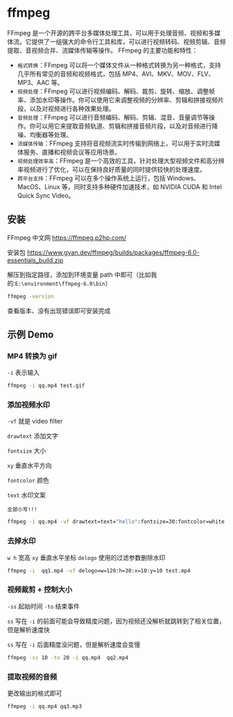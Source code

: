 # ffmpeg

FFmpeg 是一个开源的跨平台多媒体处理工具，可以用于处理音频、视频和多媒体流。它提供了一组强大的命令行工具和库，可以进行视频转码、视频剪辑、音频提取、音视频合并、流媒体传输等操作。
FFmpeg 的主要功能和特性：

- `格式转换`：FFmpeg 可以将一个媒体文件从一种格式转换为另一种格式，支持几乎所有常见的音频和视频格式，包括 MP4、AVI、MKV、MOV、FLV、MP3、AAC 等。
- `视频处理`：FFmpeg 可以进行视频编码、解码、裁剪、旋转、缩放、调整帧率、添加水印等操作。你可以使用它来调整视频的分辨率、剪辑和拼接视频片段，以及对视频进行各种效果处理。
- `音频处理`：FFmpeg 可以进行音频编码、解码、剪辑、混音、音量调节等操作。你可以用它来提取音频轨道、剪辑和拼接音频片段，以及对音频进行降噪、均衡器等处理。
- `流媒体传输`：FFmpeg 支持将音视频流实时传输到网络上，可以用于实时流媒体服务、直播和视频会议等应用场景。
- `视频处理效率高`：FFmpeg 是一个高效的工具，针对处理大型视频文件和高分辨率视频进行了优化，可以在保持良好质量的同时提供较快的处理速度。
- `跨平台支持`：FFmpeg 可以在多个操作系统上运行，包括 Windows、MacOS、Linux 等，同时支持多种硬件加速技术，如 NVIDIA CUDA 和 Intel Quick Sync Video。

## 安装

FFmpeg 中文网 https://ffmpeg.p2hp.com/

安装包 https://www.gyan.dev/ffmpeg/builds/packages/ffmpeg-6.0-essentials_build.zip

解压到指定路径，添加到环境变量 path 中即可（比如我的:`E:\environment\ffmpeg-6.0\bin`）

```sh
ffmpeg -version
```

查看版本、没有出现错误即可安装完成

## 示例 Demo

### MP4 转换为 gif

`-i` 表示输入

```sh
ffmpeg -i qq.mp4 test.gif
```

### 添加视频水印

`-vf` 就是 video filter

`drawtext` 添加文字

`fontsize` 大小

`xy` 垂直水平方向

`fontcolor` 颜色

`text` 水印文案

`全部小写!!!`

```sh
ffmpeg -i qq.mp4 -vf drawtext=text="hello":fontsize=30:fontcolor=white:x=10:y=10 qq1.mp4
```

### 去掉水印

`w h` 宽高 `xy` 垂直水平坐标 `delogo` 使用的过滤参数删除水印

```sh
ffmpeg -i  qq1.mp4 -vf delogo=w=120:h=30:x=10:y=10 test.mp4
```

### 视频裁剪 + 控制大小

`-ss` 起始时间 `-to` 结束事件

`ss` 写在 `-i` 的前面可能会导致精度问题，因为视频还没解析就跳转到了相关位置，但是解析速度快

`ss` 写在 `-i` 后面精度没问题，但是解析速度会变慢

```sh
ffmpeg -ss 10 -to 20 -i qq.mp4  qq2.mp4
```

### 提取视频的音频

更改输出的格式即可

```sh
ffmpeg -i qq.mp4 qq3.mp3
```
